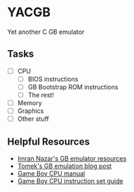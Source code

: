 # YACGB

Yet another C GB emulator

## Tasks
- [ ] CPU
	- [ ] BIOS instructions
	- [ ] GB Bootstrap ROM instructions
	- [ ] The rest!
- [ ] Memory
- [ ] Graphics
- [ ] Other stuff

## Helpful Resources
- [Imran Nazar's GB emulator resources](http://imrannazar.com/GameBoy-Emulation-in-JavaScript)
- [Tomek's GB emulation blog post](https://blog.rekawek.eu/2017/02/09/coffee-gb/)
- [Game Boy CPU manual](http://marc.rawer.de/Gameboy/Docs/GBCPUman.pdf)
- [Game Boy CPU instruction set guide](http://marc.rawer.de/Gameboy/Docs/GBCPUman.pdf)
